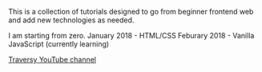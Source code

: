 This is a collection of tutorials designed to go from beginner frontend web and add new technologies as needed.

I am starting from zero.
January 2018 - HTML/CSS
Feburary 2018 - Vanilla JavaScript (currently learning)

[Traversy YouTube channel](https://www.youtube.com/channel/UC29ju8bIPH5as8OGnQzwJyA)
